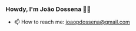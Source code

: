 ### Howdy, I'm João Dossena 👋🤠
- 📫 How to reach me: joaopdossena@gmail.com
<!--
**joaoDossena/joaoDossena** is a ✨ _special_ ✨ repository because its `README.md` (this file) appears on your GitHub profile.

Here are some ideas to get you started:

- 🔭 I’m currently working on ...
- 🌱 I’m currently learning ...

-->
